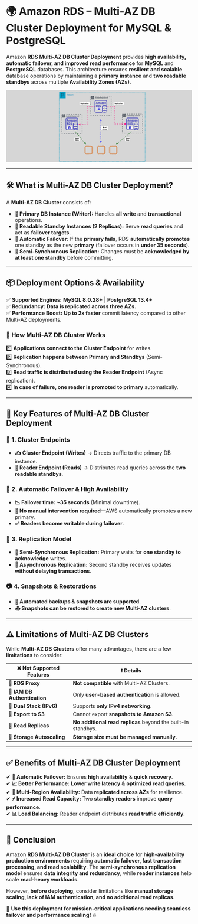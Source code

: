 # **🌍 Amazon RDS – Multi-AZ DB Cluster Deployment for MySQL & PostgreSQL**

Amazon **RDS Multi-AZ DB Cluster Deployment** provides **high availability, automatic failover, and improved read performance** for **MySQL** and **PostgreSQL** databases. This architecture ensures **resilient and scalable** database operations by maintaining a **primary instance** and **two readable standbys** across multiple **Availability Zones (AZs)**.

<div style="text-align: center;">
    <img src="images/rds-multi-az-cluster-mode.png" alt="RDS Multi-AZ Cluster Mode">
</div>

---

## **🛠 What is Multi-AZ DB Cluster Deployment?**

A **Multi-AZ DB Cluster** consists of:

- **📝 Primary DB Instance (Writer):** Handles **all write** and **transactional** operations.
- **📖 Readable Standby Instances (2 Replicas):** Serve **read queries** and act as **failover targets**.
- **🔄 Automatic Failover:** If the **primary fails**, RDS **automatically promotes** one standby as the new **primary** (failover occurs in **under 35 seconds**).
- **📡 Semi-Synchronous Replication:** Changes must be **acknowledged by at least one standby** before committing.

---

## **📦 Deployment Options & Availability**

✅ **Supported Engines:** **MySQL 8.0.28+** | **PostgreSQL 13.4+**  
✅ **Redundancy:** **Data is replicated across three AZs.**  
✅ **Performance Boost:** **Up to 2x faster** commit latency compared to other Multi-AZ deployments.

### **🔹 How Multi-AZ DB Cluster Works**

1️⃣ **Applications connect to the Cluster Endpoint** for writes.  
2️⃣ **Replication happens between Primary and Standbys** (Semi-Synchronous).  
3️⃣ **Read traffic is distributed using the Reader Endpoint** (Async replication).  
4️⃣ **In case of failure, one reader is promoted to primary** automatically.

---

## **🚀 Key Features of Multi-AZ DB Cluster Deployment**

### **🔗 1. Cluster Endpoints**

- **✍️ Cluster Endpoint (Writes)** → Directs traffic to the primary DB instance.
- **📖 Reader Endpoint (Reads)** → Distributes read queries across the **two readable standbys**.

### **🔄 2. Automatic Failover & High Availability**

- **📉 Failover time: ~35 seconds** (Minimal downtime).
- **🔄 No manual intervention required**—AWS automatically promotes a new primary.
- **✅ Readers become writable during failover**.

### **📡 3. Replication Model**

- **📌 Semi-Synchronous Replication:** Primary waits for **one standby to acknowledge** writes.
- **📌 Asynchronous Replication:** Second standby receives updates **without delaying transactions**.

### **📷 4. Snapshots & Restorations**

- **📍 Automated backups & snapshots are supported**.
- **📤 Snapshots can be restored to create new Multi-AZ clusters**.

---

## **⚠️ Limitations of Multi-AZ DB Clusters**

While **Multi-AZ DB Clusters** offer many advantages, there are a few **limitations** to consider:

| ❌ **Not Supported Features** | ❗ Details                                                    |
| ----------------------------- | ------------------------------------------------------------- |
| **🚫 RDS Proxy**              | **Not compatible** with Multi-AZ Clusters.                    |
| **🚫 IAM DB Authentication**  | Only **user-based authentication** is allowed.                |
| **🚫 Dual Stack (IPv6)**      | Supports **only IPv4 networking**.                            |
| **🚫 Export to S3**           | Cannot export **snapshots to Amazon S3**.                     |
| **🚫 Read Replicas**          | **No additional read replicas** beyond the built-in standbys. |
| **🚫 Storage Autoscaling**    | **Storage size must be managed manually.**                    |

---

## **✅ Benefits of Multi-AZ DB Cluster Deployment**

✔ **🔄 Automatic Failover:** Ensures **high availability** & **quick recovery**.  
✔ **📈 Better Performance:** **Lower write latency** & **optimized read queries**.  
✔ **📡 Multi-Region Availability:** Data **replicated across AZs** for resilience.  
✔ **⚡ Increased Read Capacity:** Two **standby readers** improve **query performance**.  
✔ **📊 Load Balancing:** Reader endpoint distributes **read traffic efficiently**.

---

## **📝 Conclusion**

Amazon **RDS Multi-AZ DB Cluster** is an **ideal choice** for **high-availability production environments** requiring **automatic failover, fast transaction processing, and read scalability**. The **semi-synchronous replication model** ensures **data integrity and redundancy**, while **reader instances** help scale **read-heavy workloads**.

However, **before deploying**, consider limitations like **manual storage scaling, lack of IAM authentication, and no additional read replicas**.

🚀 **Use this deployment for mission-critical applications needing seamless failover and performance scaling!** 🔥
